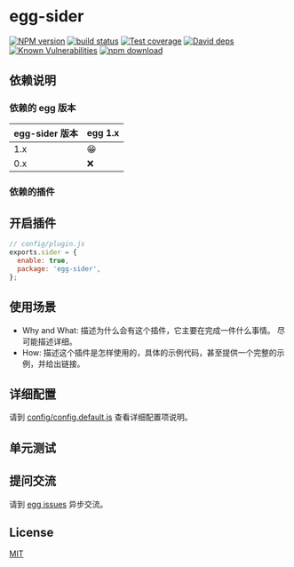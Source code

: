 # egg-sider

[![NPM version][npm-image]][npm-url]
[![build status][travis-image]][travis-url]
[![Test coverage][codecov-image]][codecov-url]
[![David deps][david-image]][david-url]
[![Known Vulnerabilities][snyk-image]][snyk-url]
[![npm download][download-image]][download-url]

[npm-image]: https://img.shields.io/npm/v/egg-sider.svg?style=flat-square
[npm-url]: https://npmjs.org/package/egg-sider
[travis-image]: https://img.shields.io/travis/eggjs/egg-sider.svg?style=flat-square
[travis-url]: https://travis-ci.org/eggjs/egg-sider
[codecov-image]: https://img.shields.io/codecov/c/github/eggjs/egg-sider.svg?style=flat-square
[codecov-url]: https://codecov.io/github/eggjs/egg-sider?branch=master
[david-image]: https://img.shields.io/david/eggjs/egg-sider.svg?style=flat-square
[david-url]: https://david-dm.org/eggjs/egg-sider
[snyk-image]: https://snyk.io/test/npm/egg-sider/badge.svg?style=flat-square
[snyk-url]: https://snyk.io/test/npm/egg-sider
[download-image]: https://img.shields.io/npm/dm/egg-sider.svg?style=flat-square
[download-url]: https://npmjs.org/package/egg-sider

<!--
Description here.
-->

## 依赖说明

### 依赖的 egg 版本

egg-sider 版本 | egg 1.x
--- | ---
1.x | 😁
0.x | ❌

### 依赖的插件
<!--

如果有依赖其它插件，请在这里特别说明。如

- security
- multipart

-->

## 开启插件

```js
// config/plugin.js
exports.sider = {
  enable: true,
  package: 'egg-sider',
};
```

## 使用场景

- Why and What: 描述为什么会有这个插件，它主要在完成一件什么事情。
尽可能描述详细。
- How: 描述这个插件是怎样使用的，具体的示例代码，甚至提供一个完整的示例，并给出链接。

## 详细配置

请到 [config/config.default.js](config/config.default.js) 查看详细配置项说明。

## 单元测试

<!-- 描述如何在单元测试中使用此插件，例如 schedule 如何触发。无则省略。-->

## 提问交流

请到 [egg issues](https://github.com/eggjs/egg/issues) 异步交流。

## License

[MIT](LICENSE)

